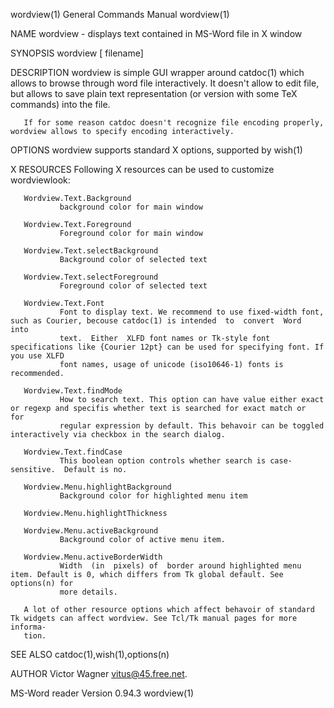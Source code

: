wordview(1)                                                   General Commands Manual                                                  wordview(1)

NAME
       wordview - displays text contained in MS-Word file in X window

SYNOPSIS
       wordview [ filename]

DESCRIPTION
       wordview  is simple GUI wrapper around catdoc(1) which allows to browse through word file interactively. It doesn't allow to edit file, but
       allows to save plain text representation (or version with some TeX commands) into the file.

       If for some reason catdoc doesn't recognize file encoding properly, wordview allows to specify encoding interactively.

OPTIONS
       wordview supports standard X options, supported by wish(1)

X RESOURCES
       Following X resources can be used to customize wordviewlook:

       Wordview.Text.Background
               background color for main window

       Wordview.Text.Foreground
               Foreground color for main window

       Wordview.Text.selectBackground
               Background color of selected text

       Wordview.Text.selectForeground
               Foreground color of selected text

       Wordview.Text.Font
               Font to display text. We recommend to use fixed-width font, such as Courier, becouse catdoc(1) is intended  to  convert  Word  into
               text.  Either  XLFD font names or Tk-style font specifications like {Courier 12pt} can be used for specifying font. If you use XLFD
               font names, usage of unicode (iso10646-1) fonts is recommended.

       Wordview.Text.findMode
               How to search text. This option can have value either exact or regexp and specifis whether text is searched for exact match or  for
               regular expression by default. This behavoir can be toggled interactively via checkbox in the search dialog.

       Wordview.Text.findCase
               This boolean option controls whether search is case-sensitive.  Default is no.

       Wordview.Menu.highlightBackground
               Background color for highlighted menu item

       Wordview.Menu.highlightThickness

       Wordview.Menu.activeBackground
               Background color of active menu item.

       Wordview.Menu.activeBorderWidth
               Width  (in  pixels) of  border around highlighted menu item. Default is 0, which differs from Tk global default. See options(n) for
               more details.

       A lot of other resource options which affect behavoir of standard Tk widgets can affect wordview. See Tcl/Tk manual pages for more informa‐
       tion.

SEE ALSO
       catdoc(1),wish(1),options(n)

AUTHOR
       Victor Wagner <vitus@45.free.net>.

MS-Word reader                                                    Version 0.94.3                                                       wordview(1)
